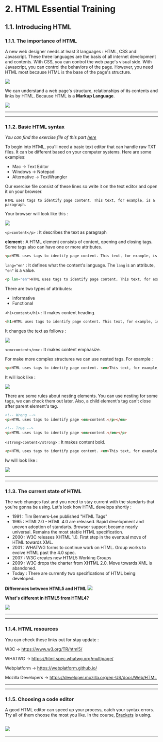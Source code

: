 # 2. HTML Essential Training
## 1.1. Introducing HTML

### 1.1.1. The importance of HTML
A new web designer needs at least 3 languages : HTML, CSS and Javascript. These three languages are the basis of all internet development and contents. With CSS, you can control the web page's visual side. With Javascript, you can control the behaviors of the page. However, you need HTML most because HTML is the base of the page's structure.


![](https://media.giphy.com/media/C8nCAwK8KASiQoThlL/giphy.gif)

We can understand a web page's structure, relationships of its contents and links by HTML. Because HTML is a **Markup Language**.


![](https://media.giphy.com/media/2iksSXXI9gpUoBm0Ra/giphy.gif)


-------
-------

### 1.1.2. Basic HTML syntax
*You can find the exercise file of this part [here]()*

To begin into HTML, you'll need a basic text editor that can handle raw TXT files. It can be different based on your computer systems. Here are some examples:

* Mac -> Text Editor
* Windows -> Notepad
* Alternative -> TextWrangler

Our exercise file consist of these lines so write it on the text editor and open it on your browser.  

```
HTML uses tags to identify page content. This text, for example, is a paragraph.
```

Your browser will look like this :

![](http://i65.tinypic.com/2hn3rjk.png)

`<p>content</p>` : It describes the text as paragraph

**element** : A HTML element consists of content, opening and closing tags. Some tags also can have one or more attributes.  

```html
<p>HTML uses tags to identify page content. This text, for example, is a paragraph.</p>
```

`lang="en"` : It defines what the content's language. The `lang` is an attribute, `"en"` is a value.

```html
<p lan="en">HTML uses tags to identify page content. This text, for example, is a paragraph.</p>
```

There are two types of attributes:
* Informative
* Functional

`<h1>content</h1>` : It makes content heading.

```html
<h1>HTML uses tags to identify page content. This text, for example, is a paragraph.</h1>
```
It changes the text as follows :

![](http://i66.tinypic.com/15n2kpx.png)

`<em>content</em>` : It makes content emphasize.

For make more complex structures we can use nested tags. For example :

```html
<p>HTML uses tags to identify page content. <em>This text, for example, is a paragraph. </em></p>
```

It will look like :

![](http://i63.tinypic.com/2md5oht.png)

There are some rules about nesting elements. You can use nesting for some tags, we can check them out later. Also, a child element's tag can't close after parent element's tag.

```html
<!-- Wrong -->
<p>HTML uses tags to identify page <em>content.</p></em>

<!-- True -->
<p>HTML uses tags to identify page <em>content.</em></p>
```

`<strong>content</strong>` : It makes content bold.

```html
<p>HTML uses tags to identify page content. <em>This text, for example, is a <strong>paragraph.</strong></em></p>
```

Iw will look like :

![](http://i64.tinypic.com/2vnmjp2.png)

-------
-------

### 1.1.3. The current state of HTML

The web changes fast and you need to stay current with the standarts that you're gonna be using. Let's look how HTML develops shortly :

* 1991 : Tim Berners-Lee published "HTML Tags"
* 1995 : HTML2.0 - HTML 4.0 are released. Rapid development and uneven adoption of standarts. Browser support became nearly universal. Remains the most stable HTML specification.
* 2000 : W3C releases XHTML 1.0. First step in the eventual move of HTML towards XML.
* 2001 : WHATWG forms to continue work on HTML. Group works to evolve HTML past the 4.0 spec.
* 2007 : W3C creates new HTML5 Working Groups
* 2009 : W3C drops the charter from XHTML 2.0. Move towards XML is abandoned.
* Today : There are currently two specifications of HTML being developed.

**Differences between HTML5 and HTML**
![](http://i67.tinypic.com/1ju5wl.png)


**What's different in HTML5 from HTML4?**

![](http://i66.tinypic.com/24dodb4.png)

-------
-------

### 1.1.4. HTML resources

You can check these links out for stay update :

W3C -> https://www.w3.org/TR/html5/

WHATWG -> https://html.spec.whatwg.org/multipage/

Webplatform -> https://webplatform.github.io/

Mozilla Developers -> https://developer.mozilla.org/en-US/docs/Web/HTML


-------
-------

### 1.1.5. Choosing a code editor
A good HTML editor can speed up your process, catch your syntax errors. Try all of them choose the most you like. In the course, [Brackets](http://brackets.io/) is using.

![](https://media.giphy.com/media/Qf97LTMTAwnBubSos4/giphy.gif)
-------
-------
